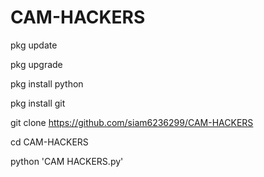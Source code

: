 # CAM-HACKERS

pkg update

pkg upgrade

pkg install python

pkg install git

git clone https://github.com/siam6236299/CAM-HACKERS

cd CAM-HACKERS

python 'CAM HACKERS.py'
